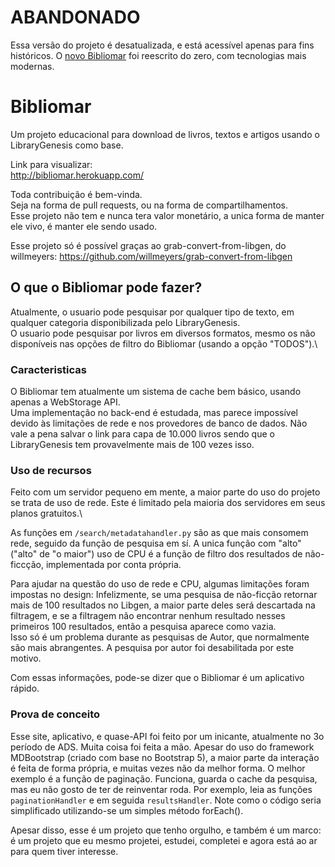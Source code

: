 # ABANDONADO
Essa versão do projeto é desatualizada, e está acessível apenas para fins históricos.
O [novo Bibliomar](https://github.com/Lamarcke/bibliomar-react) foi reescrito do zero, com tecnologias mais modernas.


# Bibliomar
Um projeto educacional para download de livros, textos e artigos usando o LibraryGenesis como base.


Link para visualizar:\
http://bibliomar.herokuapp.com/

Toda contribuição é bem-vinda.\
Seja na forma de pull requests, ou na forma
de compartilhamentos.\
Esse projeto não tem e nunca tera valor monetário, a unica forma de manter ele vivo, é manter ele sendo usado.

Esse projeto só é possível graças ao grab-convert-from-libgen, do willmeyers:
https://github.com/willmeyers/grab-convert-from-libgen

## O que o Bibliomar pode fazer?
Atualmente, o usuario pode pesquisar por qualquer tipo de texto, em qualquer categoria disponibilizada pelo LibraryGenesis.\
O usuario pode pesquisar por livros em diversos formatos, mesmo os não disponíveis nas opções de filtro do Bibliomar (usando a opção "TODOS").\

### Caracteristicas
O Bibliomar tem atualmente um sistema de cache bem básico, usando apenas a WebStorage API.\
Uma implementação no back-end é estudada, mas parece impossível devido às limitações de rede e nos provedores de banco de dados.
Não vale a pena salvar o link para capa de 10.000 livros sendo que o LibraryGenesis tem provavelmente mais de 100 vezes isso.

### Uso de recursos
Feito com um servidor pequeno em mente, a maior parte do uso do projeto se trata de uso de rede. Este é limitado pela maioria 
dos servidores em seus planos gratuitos.\

As funções em `/search/metadatahandler.py` são as que mais consomem rede, seguido da função de pesquisa em sí.
A unica função com "alto" ("alto" de "o maior") uso de CPU é a função de filtro dos resultados de não-ficcção, implementada por conta
própria.

Para ajudar na questão do uso de rede e CPU, algumas limitações foram impostas no design: Infelizmente, se uma pesquisa 
de não-ficção retornar mais de 100 resultados no Libgen, a maior parte deles será descartada na filtragem, e se a filtragem não encontrar
nenhum resultado nesses primeiros 100 resultados, então a pesquisa aparece como vazia.\
Isso só é um problema durante as pesquisas de Autor, que normalmente são mais abrangentes. A pesquisa por autor foi desabilitada
por este motivo.

Com essas informações, pode-se dizer que o Bibliomar é um aplicativo rápido. 

### Prova de conceito
Esse site, aplicativo, e quase-API foi feito por um inicante, atualmente no 3o período de ADS.
Muita coisa foi feita a mão. Apesar do uso do framework MDBootstrap (criado com base no Bootstrap 5), a maior parte da interação é feita de forma própria, e muitas vezes não da melhor forma. O melhor exemplo é a função de paginação. Funciona, guarda o cache da pesquisa, mas eu não gosto de ter de reinventar roda.
Por exemplo, leia as funções `paginationHandler` e em seguida `resultsHandler`. Note como o código seria simplificado utilizando-se um simples método forEach().

Apesar disso, esse é um projeto que tenho orgulho, e também é um marco: é um projeto que eu mesmo projetei, estudei, completei e agora está ao ar para quem tiver interesse.
